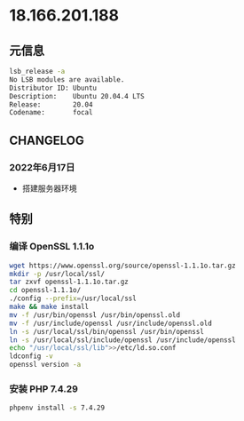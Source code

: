 # 18.166.201.188

## 元信息

```sh
lsb_release -a
No LSB modules are available.
Distributor ID: Ubuntu
Description:    Ubuntu 20.04.4 LTS
Release:        20.04
Codename:       focal
```

## CHANGELOG

### 2022年6月17日

* 搭建服务器环境

## 特别

### 编译 OpenSSL 1.1.1o

```sh
wget https://www.openssl.org/source/openssl-1.1.1o.tar.gz
mkdir -p /usr/local/ssl/
tar zxvf openssl-1.1.1o.tar.gz
cd openssl-1.1.1o/
./config --prefix=/usr/local/ssl
make && make install
mv -f /usr/bin/openssl /usr/bin/openssl.old
mv -f /usr/include/openssl /usr/include/openssl.old
ln -s /usr/local/ssl/bin/openssl /usr/bin/openssl
ln -s /usr/local/ssl/include/openssl /usr/include/openssl
echo "/usr/local/ssl/lib">>/etc/ld.so.conf
ldconfig -v
openssl version -a
```

### 安装 PHP 7.4.29

```sh
phpenv install -s 7.4.29
```